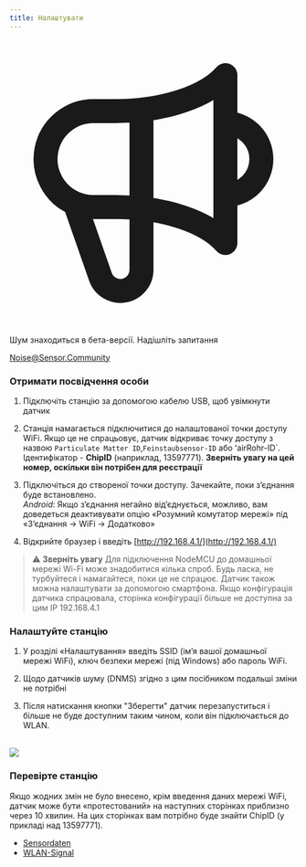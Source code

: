 ```yaml
---
title: Налаштувати
---
```


  <div class="max-w-screen-xl mx-auto pb-5">
      <div class="p-2 rounded-lg bg-indigo-100 shadow-lg sm:p-3">
      <div class="flex items-center">
            <span class="p-2 rounded-lg bg-indigo-500">
              <svg class="h-8 w-8 text-white" fill="none" viewBox="0 0 24 24" stroke="currentColor">
                <path stroke-linecap="round" stroke-linejoin="round" stroke-width="2" d="M11 5.882V19.24a1.76 1.76 0 01-3.417.592l-2.147-6.15M18 13a3 3 0 100-6M5.436 13.683A4.001 4.001 0 017 6h1.832c4.1 0 7.625-1.234 9.168-3v14c-1.543-1.766-5.067-3-9.168-3H7a3.988 3.988 0 01-1.564-.317z" />
              </svg>
            </span>
        <div class="flex flex-wrap">
          <div class="flex-wrap flex">
            <p class="pt-1 text-indigo-700 font-medium">
                Шум знаходиться в бета-версії. Надішліть запитання</p>
          <a href="mailto:Noise@Sensor.Community" class="ml-1 font-medium underline text-white hover:text-amber-600">
                  Noise@Sensor.Community</a>
          </div>
           </div>
      </div>
    </div>
  </div>

### Отримати посвідчення особи
1. Підключіть станцію за допомогою кабелю USB, щоб увімкнути датчик

2. Станція намагається підключитися до налаштованої точки доступу WiFi. Якщо це не спрацьовує, датчик відкриває точку доступу з назвою `Particulate Matter ID`,`Feinstaubsensor-ID` або ʻairRohr-ID`. Ідентифікатор - **ChipID** (наприклад, 13597771). **Зверніть увагу на цей номер, оскільки він потрібен для реєстрації**

3. Підключіться до створеної точки доступу. Зачекайте, поки з’єднання буде встановлено. <br> *Android*: Якщо з’єднання негайно від’єднується, можливо, вам доведеться деактивувати опцію «Розумний комутатор мережі» під «З’єднання -> WiFi -> Додатково»

4. Відкрийте браузер і введіть [http://192.168.4.1/](http://192.168.4.1/)

> ⚠️ **Зверніть увагу** Для підключення NodeMCU до домашньої мережі Wi-Fi може знадобитися кілька спроб. Будь ласка, не турбуйтеся і намагайтеся, поки це не спрацює. Датчик також можна налаштувати за допомогою смартфона. Якщо конфігурація датчика спрацювала, сторінка конфігурації більше не доступна за цим IP 192.168.4.1

### Налаштуйте станцію
1. У розділі «Налаштування» введіть SSID (ім’я вашої домашньої мережі WiFi), ключ безпеки мережі (під Windows) або пароль WiFi.

2. Щодо датчиків шуму (DNMS) згідно з цим посібником подальші зміни не потрібні

3. Після натискання кнопки "Зберегти" датчик перезапуститься і більше не буде доступним таким чином, коли він підключається до WLAN.

<br>

<img src="../docs/airrohr_config_initial.jpg" loading="lazy"/>
<br>

### Перевірте станцію
Якщо жодних змін не було внесено, крім введення даних мережі WiFi, датчик може бути «протестований» на наступних сторінках приблизно через 10 хвилин. На цих сторінках вам потрібно буде знайти ChipID (у прикладі над 13597771).


 * [Sensordaten](www.madavi.de/sensor/graph.php)
 * [WLAN-Signal](www.madavi.de/sensor/signal.php)




